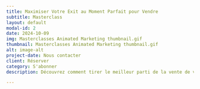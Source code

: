 ```yaml
---
title: Maximiser Votre Exit au Moment Parfait pour Vendre
subtitle: Masterclass
layout: default
modal-id: 2
date: 2024-10-09
img: Masterclasses Animated Marketing thumbnail.gif
thumbnail: Masterclasses Animated Marketing thumbnail.gif
alt: image-alt
project-date: Nous contacter
client: Réserver
category: S'abonner
description: Découvrez comment tirer le meilleur parti de la vente de votre entreprise grâce à ce masterclass complet. Apprenez à identifier les signaux qui indiquent que votre entreprise est prête à passer à la prochaine étape et à négocier un accord gagnant-gagnant.

---
```

